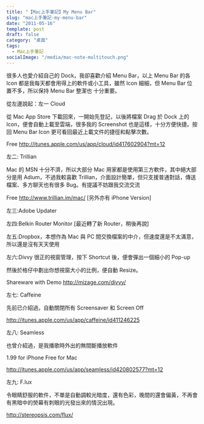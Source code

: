 ```yaml
---
title: "【Mac上手筆記】My Menu Bar"
slug: "mac上手筆記-my-menu-bar"
date: "2011-05-16"
template: post
draft: false
category: "桌面"
tags:
  - Mac上手筆記
socialImage: "/media/mac-note-multitouch.png"
---
```


很多人也愛介紹自己的 Dock，我卻喜歡介紹 Menu Bar，以上 Menu Bar 的各 Icon 都是我每天都會用得上的軟件或小工具，雖然 Icon 細細，但 Menu Bar 位置不多，所以保持 Menu Bar 整潔也 十分重要。

從左邊說起：左一 Cloud

從 Mac App Store 下載回來，一開始先登記，以後將檔案 Drag 於 Dock 上的 Icon，便會自動上載至雲端，很多我的 Screenshot 也是這樣，十分方便快捷。按回 Menu Bar Icon 更可看回最近上載文件的捷徑和點擊次數。

Free http://itunes.apple.com/us/app/cloud/id417602904?mt=12

左二: Trillian

Mac 的 MSN 十分不濟，所以大部分 Mac 用家都是使用第三方軟件，其中絕大部分是用 Adium，不過我較喜歡 Trillian，介面設計簡單，但只支援普通對話，傳送檔案、多方聊天也有很多 Bug。有提議不妨跟我交流交流

Free http://www.trillian.im/mac/ [另外亦有 iPhone Version]

左三:Adobe Updater

左四:Belkin Router Monitor [最近轉了新 Router，稍後再說]

左五:Dropbox，本想作為 Mac 與 PC 間交換檔案的中介，但速度還是不太滿意，所以還是沒有天天使用

左六:Divvy 很正的視窗管理，按下 Shortcut 後，便會彈出一個細小的 Pop-up

然後於格仔中劃出你想視窗大小的比例，便自動 Resize。

Shareware with Demo http://mizage.com/divvy/

左七: Caffeine

先前已介紹過，自動關閉所有 Screensaver 和 Screen Off

http://itunes.apple.com/us/app/caffeine/id411246225

左八: Seamless

也曾介紹過，是我播歌時外出的無間斷播放軟件

1.99 for iPhone Free for Mac

http://itunes.apple.com/us/app/seamless/id420802577?mt=12

左九: F.lux

令眼睛舒服的軟件，不單是自動調較光暗度，還有色彩，晚間的還會偏黃，不再會有黑暗中的熒幕有刺眼的光發出來的情況出現。

http://stereopsis.com/flux/

